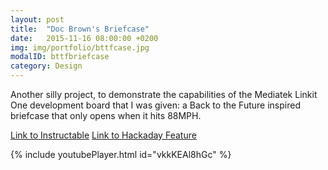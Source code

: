 ```yaml
---
layout: post
title:  "Doc Brown's Briefcase"
date:   2015-11-16 08:00:00 +0200
img: img/portfolio/bttfcase.jpg
modalID: bttfbriefcase
category: Design
---
```

Another silly project, to demonstrate the capabilities of the Mediatek Linkit One development board that I was given: a Back to the Future inspired briefcase that only opens when it hits 88MPH.

[Link to Instructable](http://www.instructables.com/id/Doc-Browns-Security-Briefcase/)
[Link to Hackaday Feature](http://hackaday.com/2015/11/24/doc-browns-security-briefcase/)

{% include youtubePlayer.html id="vkkKEAl8hGc" %}
